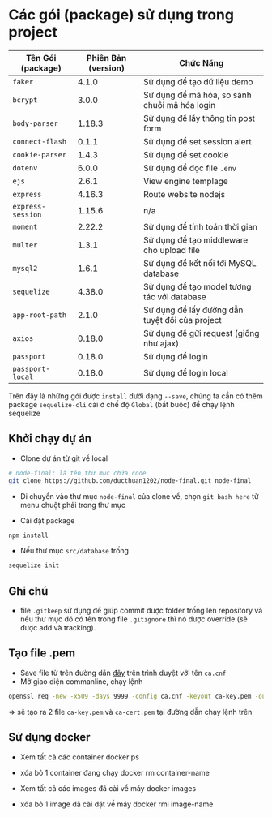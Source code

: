 # Các gói (package) sử dụng trong project

Tên Gói (package) | Phiên Bản (version) | Chức Năng
---|---|---
`faker`|4.1.0| Sử dụng để tạo dữ liệu demo
`bcrypt`|3.0.0| Sử dụng để mã hóa, so sánh chuỗi mã hóa login
`body-parser`|1.18.3| Sử dụng để lấy thông tin post form
`connect-flash`|0.1.1| Sử dụng để set session alert
`cookie-parser`|1.4.3| Sử dụng để set cookie
`dotenv`|6.0.0| Sử dụng để đọc file `.env`
`ejs`|2.6.1| View engine templage
`express`|4.16.3| Route website nodejs
`express-session`|1.15.6| n/a
`moment`|2.22.2| Sử dụng để tính toán thời gian
`multer`|1.3.1| Sử dụng để tạo middleware cho upload file
`mysql2`|1.6.1| Sử dụng để kết nối tới MySQL database
`sequelize`|4.38.0| Sử dụng để tạo model tương tác với database
`app-root-path`|2.1.0| Sử dụng để lấy đường dẫn tuyệt đối của project
`axios`|0.18.0| Sử dụng để gửi request (giống như ajax)
`passport`|0.18.0| Sử dụng để login
`passport-local`|0.18.0| Sử dụng để login local

Trên đây là những gói được `install` dưới dạng `--save`, chúng ta cần có thêm package `sequelize-cli` cài ở chế độ `Global` (bắt buộc) để chạy lệnh sequelize

## Khởi chạy dự án

* Clone dự án từ git về local
```sh
# node-final: là tên thư mục chứa code
git clone https://github.com/ducthuan1202/node-final.git node-final
```

* Di chuyển vào thư mục `node-final` của clone về, chọn `git bash here` từ menu chuột phải trong thư mục

* Cài đặt package
```sh
npm install
```

* Nếu thư mục `src/database` trống
```sh
sequelize init
```

## Ghi chú
* file  `.gitkeep` sử dụng để giúp commit được folder trống lên repository và nếu thư mục đó có tên trong file `.gitignore` thì nó được override (sẽ được add và tracking).

## Tạo file .pem
- Save file từ trên đường dẫn [đây](https://raw.githubusercontent.com/anders94/https-authorized-clients/master/keys/ca.cnf) trên trình duyệt với tên `ca.cnf`
- Mở giao diện commanline, chạy lệnh
```sh
openssl req -new -x509 -days 9999 -config ca.cnf -keyout ca-key.pem -out ca-cert.pem
```
=> sẽ tạo ra 2 file `ca-key.pem` và `ca-cert.pem` tại đường dẫn chạy lệnh trên

## Sử dụng docker
- Xem tất cả các container
docker ps

- xóa bỏ 1 container đang chạy
docker rm container-name

- Xem tất cả các images đã cài về máy
docker images

- xóa bỏ 1 image đã cài đặt về máy
docker rmi image-name